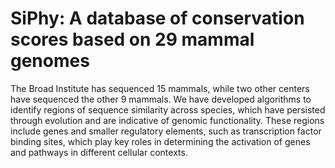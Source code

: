 # SiPhy: A database of conservation scores based on 29 mammal genomes
The Broad Institute has sequenced 15 mammals, while two other centers have sequenced the other 9 mammals. We have developed algorithms to identify regions of sequence similarity across species, which have persisted through evolution and are indicative of genomic functionality. These regions include genes and smaller regulatory elements, such as transcription factor binding sites, which play key roles in determining the activation of genes and pathways in different cellular contexts.
